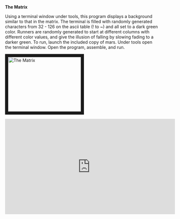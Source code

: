 **The Matrix**

Using a terminal window under tools, this program displays a background similar to that in the matrix. The terminal is filled with randomly generated characters from 32 - 126 on the ascii table (! to ~) and all set to a dark green color. Runners are randomly generated to start at different columns with different color values, and give the illusion of falling by slowing fading to a darker green. To run, launch the included copy of mars. Under tools open the terminal window. Open the program, assemble, and run.

<a href="http://www.youtube.com/watch?feature=player_embedded&v=o8Qtv9Aqk1I
" target="_blank"><img src="http://img.youtube.com/vi/o8Qtv9Aqk1I/0.jpg" 
alt="The Matrix" width="240" height="180" border="10" /></a>

<iframe width="560" height="315" src="https://www.youtube.com/embed/o8Qtv9Aqk1I" frameborder="0" allowfullscreen></iframe>
